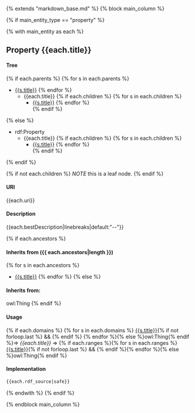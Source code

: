 {% extends "markdown_base.md" %}
{% block main_column %}


{% if main_entity_type == "property"  %}

{% with main_entity as each  %}

## Property {{each.title}}


#### Tree
{% if each.parents %}
{% for s in each.parents %}
* [{{s.title}}]({{s.slug}}.md)
{% endfor %}
    * {{each.title}}
{% if each.children  %}
{% for s in each.children %}
        * [{{s.title}}]({{s.slug}}.md)
{% endfor %}        
{% endif %}

{% else %}
* rdf:Property
    * {{each.title}}
{% if each.children  %}
{% for s in each.children %}
        * [{{s.title}}]({{s.slug}}.md)
{% endfor %}        
{% endif %}

{% endif %}

{% if not each.children  %}
*NOTE* this is a leaf node.
{% endif %}

#### URI
{{each.uri}}

#### Description
{{each.bestDescription|linebreaks|default:"--"}}

{% if each.ancestors %}
#### Inherits from ({{ each.ancestors|length }})
{% for s in each.ancestors %}
- [{{s.title}}]({{s.slug}}.md)
{% endfor %}
{% else %}
#### Inherits from:
owl:Thing
{% endif %}


#### Usage
{% if each.domains %}
{% for s in each.domains %}
[{{s.title}}]({{s.slug}}.md){% if not forloop.last %} &amp;&amp; {% endif %}
{% endfor %}{% else %}owl:Thing{% endif %}=&gt;&nbsp;_{{each.title}}_&nbsp;=&gt;&nbsp;{% if each.ranges %}{% for s in each.ranges %}[{{s.title}}]({{s.slug}}.md){% if not forloop.last %} &amp;&amp; {% endif %}{% endfor %}{% else %}owl:Thing{% endif %}

#### Implementation
```rdf
{{each.rdf_source|safe}}
```


{% endwith %}
{% endif %}




{% endblock main_column %}
